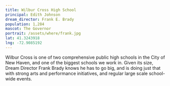 ```yaml
---
title: Wilbur Cross High School
principal: Edith Johnson
dream_director: Frank E. Brady
population: 1,284
mascot: The Governor
portrait: /assets/where/frank.jpg
lat: 41.3243918
lng: -72.9085192
---
```


Wilbur Cross is one of two comprehensive public high schools in the City of New Haven, and one of the biggest schools we work in. Given its size, Dream Director Frank Brady knows he has to go big, and is doing just that with strong arts and performance initiatives, and regular large scale school-wide events.
